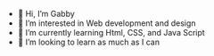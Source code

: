 - 👋 Hi, I’m Gabby
- 👀 I’m interested in Web development and design
- 🌱 I’m currently learning Html, CSS, and Java Script
- 💞️ I’m looking to learn as much as I can

<!---
gabmturner/gabmturner is a ✨ special ✨ repository because its `README.md` (this file) appears on your GitHub profile.
You can click the Preview link to take a look at your changes.
--->

